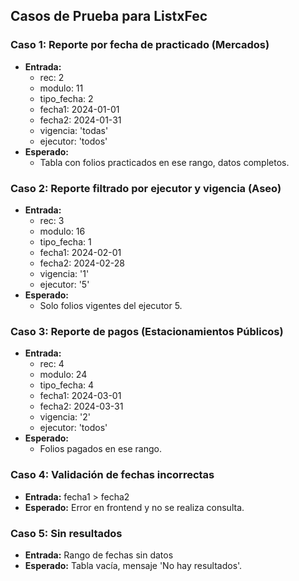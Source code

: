 ## Casos de Prueba para ListxFec

### Caso 1: Reporte por fecha de practicado (Mercados)
- **Entrada:**
  - rec: 2
  - modulo: 11
  - tipo_fecha: 2
  - fecha1: 2024-01-01
  - fecha2: 2024-01-31
  - vigencia: 'todas'
  - ejecutor: 'todos'
- **Esperado:**
  - Tabla con folios practicados en ese rango, datos completos.

### Caso 2: Reporte filtrado por ejecutor y vigencia (Aseo)
- **Entrada:**
  - rec: 3
  - modulo: 16
  - tipo_fecha: 1
  - fecha1: 2024-02-01
  - fecha2: 2024-02-28
  - vigencia: '1'
  - ejecutor: '5'
- **Esperado:**
  - Solo folios vigentes del ejecutor 5.

### Caso 3: Reporte de pagos (Estacionamientos Públicos)
- **Entrada:**
  - rec: 4
  - modulo: 24
  - tipo_fecha: 4
  - fecha1: 2024-03-01
  - fecha2: 2024-03-31
  - vigencia: '2'
  - ejecutor: 'todos'
- **Esperado:**
  - Folios pagados en ese rango.

### Caso 4: Validación de fechas incorrectas
- **Entrada:** fecha1 > fecha2
- **Esperado:** Error en frontend y no se realiza consulta.

### Caso 5: Sin resultados
- **Entrada:** Rango de fechas sin datos
- **Esperado:** Tabla vacía, mensaje 'No hay resultados'.
